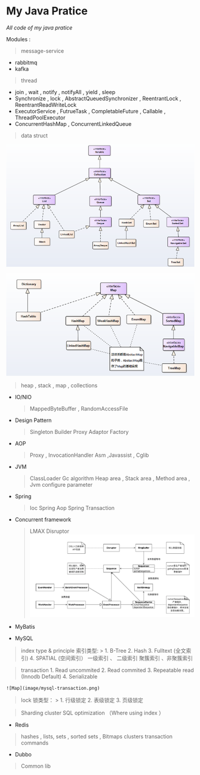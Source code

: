 # My Java Pratice

   _All code of my java pratice_

Modules :

 > message-service  
   *  rabbitmq
   *  kafka

 > thread
 *  join , wait , notify , notifyAll , yield , sleep
 *  Synchronize , lock , AbstractQueuedSynchronizer , ReentrantLock , ReentrantReadWriteLock
 *  ExecutorService , FutrueTask , CompletableFuture , Callable , ThreadPoolExecutor
 *  ConcurrentHashMap , ConcurrentLinkedQueue

 > data struct

   ![Collection](image/collection.png)

   ![Map](image/map.png)

   > heap , stack , map , collections

 - IO/NIO
   > MappedByteBuffer , RandomAccessFile

 - Design Pattern
   > Singleton
   > Builder
   > Proxy
   > Adaptor
   > Factory

 - AOP
   > Proxy , InvocationHandler
   > Asm ,Javassist , Cglib

 - JVM
   > ClassLoader
   > Gc algorithm
   > Heap area , Stack area , Method area ,
   > Jvm configure parameter

 - Spring
   > Ioc
   > Spring Aop
   > Spring Transaction

 - Concurrent framework
   > LMAX Disruptor
   ![Disruptor](image/disruptor.png)


 - MyBatis


 - MySQL
  > index type & principle
    索引类型:
    >
        1. B-Tree
        2. Hash
        3. Fulltext (全文索引)
        4. SPATIAL  (空间索引）
        一级索引 、 二级索引
        聚簇索引 、非聚簇索引


  > transaction
    1. Read uncommited
    2. Read commited
    3. Repeatable read (Innodb Default)
    4. Serializable

    ![Map](image/mysql-transaction.png)

  > lock
    锁类型：
    >
        1. 行级锁定
        2. 表级锁定
        3. 页级锁定

  > Sharding
  > cluster
  > SQL optimization （Where using index ）


 - Redis
  > hashes , lists, sets , sorted sets , Bitmaps
  > clusters
  > transaction
  > commands


 - Dubbo
  >


 > Common lib